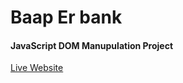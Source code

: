 <h1>Baap Er bank</h1>
<h4>JavaScript DOM Manupulation Project</h4>
<a href="https://rayhan60611.github.io/P_hero_module27_JS-DOM-baap_er_bank/" target ="\_blank"

> Live Website</a>
